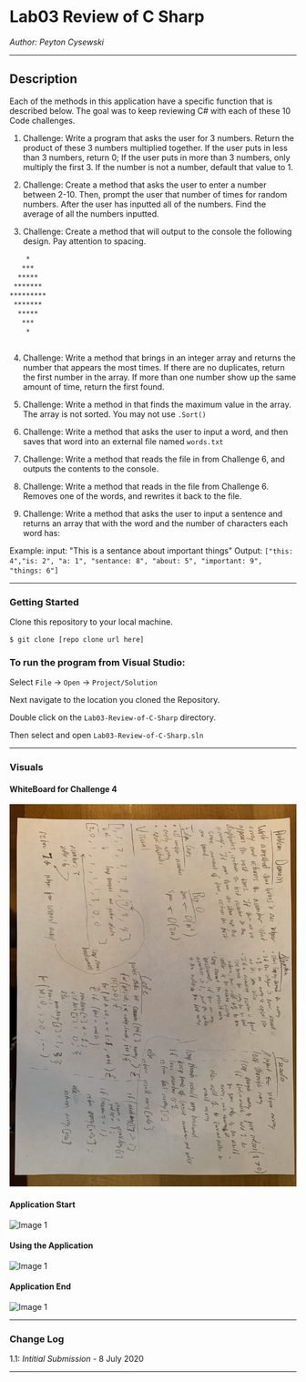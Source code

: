 # Lab03 Review of C Sharp

*Author: Peyton Cysewski*

----

## Description
Each of the methods in this application have a specific function that is described below. The goal was to keep reviewing C# with each of these 10 Code challenges.

1. Challenge: Write a program that asks the user for 3 numbers. Return the product of these 3 numbers multiplied together. If the user puts in less than 3 numbers, return 0; If the user puts in more than 3 numbers, only multiply the first 3. If the number is not a number, default that value to 1.

2. Challenge: Create a method that asks the user to enter a number between 2-10. Then, prompt the user that number of times for random numbers. After the user has inputted all of the numbers. Find the average of all the numbers inputted.

3. Challenge: Create a method that will output to the console the following design. Pay attention to spacing.
```
    *
   ***
  *****
 *******
*********
 *******
  *****
   ***
    *
    
```

4. Challenge: Write a method that brings in an integer array and returns the number that appears the most times. If there are no duplicates, return the first number in the array. If more than one number show up the same amount of time, return the first found.

5. Challenge: Write a method in that finds the maximum value in the array. The array is not sorted. You may not use ```.Sort()```

6. Challenge: Write a method that asks the user to input a word, and then saves that word into an external file named ```words.txt```

7. Challenge: Write a method that reads the file in from Challenge 6, and outputs the contents to the console.

8. Challenge: Write a method that reads in the file from Challenge 6. Removes one of the words, and rewrites it back to the file.

9. Challenge: Write a method that asks the user to input a sentence and returns an array that with the word and the number of characters each word has:

Example: input: "This is a sentance about important things"
Output: ```["this: 4","is: 2", "a: 1", "sentance: 8", "about: 5", "important: 9", "things: 6"]```

---

### Getting Started
Clone this repository to your local machine.

```
$ git clone [repo clone url here]

```

### To run the program from Visual Studio:
Select ```File``` -> ```Open``` -> ```Project/Solution```

Next navigate to the location you cloned the Repository.

Double click on the ```Lab03-Review-of-C-Sharp``` directory.

Then select and open ```Lab03-Review-of-C-Sharp.sln```

---

### Visuals

#### WhiteBoard for Challenge 4
![Whiteboard](./assets/whiteboard.jpg)

#### Application Start
![Image 1](https://via.placeholder.com/750x500)
#### Using the Application
![Image 1](https://via.placeholder.com/750x500)
#### Application End
![Image 1](https://via.placeholder.com/750x500)

---

### Change Log
1.1: *Intitial Submission* - 8 July 2020  


------------------------------